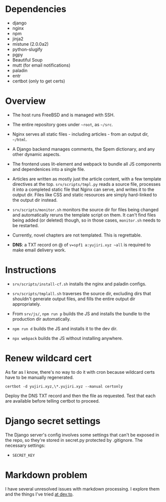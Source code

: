 # Dependencies

* django
* nginx
* npm
* jinja2
* mistune (2.0.0a2)
* python-slugify
* pgpy
* Beautiful Soup
* mutt (for email notifications)
* paladin
* entr
* certbot (only to get certs)

# Overview

* The host runs FreeBSD and is managed with SSH.

* The entire repository goes under `~root`, as `~/src`.

* Nginx serves all static files - including articles - from an output dir, `~/html`.

* A Django backend manages comments, the Spem dictionary, and any other dynamic aspects.

* The frontend uses lit-element and webpack to bundle all JS components and dependenices into a single file.

* Articles are written as mostly just the article content, with a few template directives at the top. `srv/scripts/tmpl.py` reads a source file, processes it into a completed static file that Nginx can serve, and writes it to the output dir. Files like CSS and static resources are simply hard-linked to the output dir instead.

* `srv/scripts/monitor.sh` monitors the source dir for files being changed and automatically reruns the template script on them. It can't find files being added (or deleted) though, so in those cases, `monitor.sh` needs to be restarted.

* Currently, novel chapters are not templated. This is regrettable.

* **DNS**: a TXT record on @ of `v=spf1 a:yujiri.xyz ~all` is required to make email delivery work.

# Instructions

* `srv/scripts/install-cf.sh` installs the nginx and paladin configs.

* `srv/scripts/tmplall.sh` traverses the source dir, excluding dirs that shouldn't generate output files, and fills the entire output dir appropriately.

* From `srv/js/`, `npm run p` builds the JS and installs the bundle to the production dir automatically.

* `npm run d` builds the JS and installs it to the dev dir.

* `npx webpack` builds the JS without installing anywhere.

# Renew wildcard cert

As far as I know, there's no way to do it with cron because wildcard certs have to be manually regenerated.

`certbot -d yujiri.xyz,\*.yujiri.xyz --manual certonly`

Deploy the DNS TXT record and then the file as requested. Test that each are available before telling certbot to proceed.

# Django secret settings

The Django server's config involves some settings that can't be exposed in the repo, so they're stored in secret.py protected by .gitignore. The necessary settings:

* `SECRET_KEY`

# Markdown problem

I have several unresolved issues with markdown processing. I explore them and the things I've tried [at dev.to](https://dev.to/yujiri8/the-quest-for-a-better-markdown-processor-31og).
